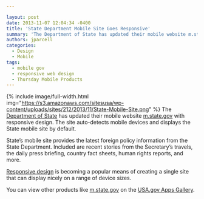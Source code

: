 ```yaml
---

layout: post
date: 2013-11-07 12:04:34 -0400
title: 'State Department Mobile Site Goes Responsive'
summary: 'The Department of State has updated their mobile website m.state.gov with'
authors: jparcell
categories:
  - Design
  - Mobile
tags:
  - mobile gov
  - responsive web design
  - Thursday Mobile Products
---
```


{% include image/full-width.html img="https://s3.amazonaws.com/sitesusa/wp-content/uploads/sites/212/2013/11/State-Mobile-Site.png" 
 %}
The [Department of State](http://www.state.gov/) has updated their mobile website [m.state.gov](http://m.state.gov) with responsive design.  The site auto-detects mobile devices and displays the State mobile site by default.

State&#8217;s mobile site provides the latest foreign policy information from the State Department. Included are recent stories from the Secretary’s travels, the daily press briefing, country fact sheets, human rights reports, and more.

[Responsive design](https://www.WHATEVER/tag/responsive-web-design/) is becoming a popular means of creating a single site that can display nicely on a range of device sizes.

You can view other products like [m.state.gov](http://m.state.gov/) on the [USA.gov Apps Gallery](http://apps.usa.gov/).